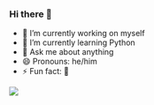 ### Hi there 👋


- 🔭 I’m currently working on myself
- 🌱 I’m currently learning Python
- 💬 Ask me about anything
- 😄 Pronouns: he/him
- ⚡ Fun fact: 🌈

![](http://github-profile-summary-cards.vercel.app/api/cards/profile-details?username=bubblespike&theme=vision_friendly_dark) 
  
<!--
**bubblespike/bubblespike** is a ✨ _special_ ✨ repository because its `README.md` (this file) appears on your GitHub profile.

Here are some ideas to get you started:

- 🔭 I’m currently working on ...
- 🌱 I’m currently learning ...
- 👯 I’m looking to collaborate on ...
- 🤔 I’m looking for help with ...
- 💬 Ask me about ...
- 📫 How to reach me: ...
- 😄 Pronouns: ...
- ⚡ Fun fact: ...
-->
